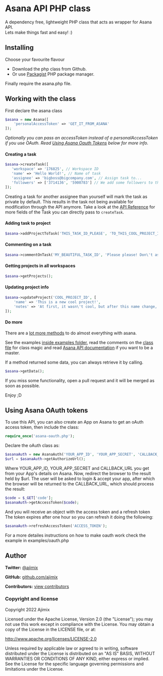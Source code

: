 # Asana API PHP class

A dependency free, lightweight PHP class that acts as wrapper for Asana API.  
Lets make things fast and easy! :)

## Installing

Choose your favourite flavour

- Download the php class from Github.
- Or use [Packagist](https://packagist.org/packages/ajimix/asana-api-php-class) PHP package manager.

Finally require the asana.php file.

## Working with the class

First declare the asana class

```php
$asana = new Asana([
    'personalAccessToken' => 'GET_IT_FROM_ASANA'
]);
```

*Optionally you can pass an accessToken instead of a personalAccessToken if you use OAuth. Read [Using Asana Oauth Tokens](#using-asana-oauth-tokens) below for more info.*

#### Creating a task

```php
$asana->createTask([
   'workspace' => '176825', // Workspace ID
   'name' => 'Hello World!', // Name of task
   'assignee' => 'bigboss@bigcompany.com', // Assign task to...
   'followers' => ['3714136', '5900783'] // We add some followers to the task... (this time by ID)
]);
```

Creating a task for another assignee than yourself will mark the task as private by
default. This results in the task not being available for modification through the
API anymore. Take a look at the [API Reference](https://asana.com/developers/api-reference/tasks)
for more fields of the Task you can directly pass to `createTask`.

#### Adding task to project

```php
$asana->addProjectToTask('THIS_TASK_ID_PLEASE', 'TO_THIS_COOL_PROJECT_ID');
```

#### Commenting on a task

```php
$asana->commentOnTask('MY_BEAUTIFUL_TASK_ID', 'Please please! Don\'t assign me this task!');
```

#### Getting projects in all workspaces

```php
$asana->getProjects();
```

#### Updating project info

```php
$asana->updateProject('COOL_PROJECT_ID', [
    'name' => 'This is a new cool project!',
    'notes' => 'At first, it wasn\'t cool, but after this name change, it is!'
]);
```

#### Do more

There are a [lot more methods](https://github.com/ajimix/asana-api-php-class/blob/master/asana.php) to do almost everything with asana.

See the examples [inside examples folder](https://github.com/ajimix/asana-api-php-class/tree/master/examples), read the comments on the [class file]((https://github.com/ajimix/asana-api-php-class/blob/master/asana.php)) for class magic and read [Asana API documentation](http://developer.asana.com/documentation/) if you want to be a master.

If a method returned some data, you can always retrieve it by calling.

```php
$asana->getData();
```

If you miss some functionality, open a pull request and it will be merged as soon as possible.

Enjoy ;D

## Using Asana OAuth tokens

To use this API, you can also create an App on Asana to get an oAuth access token, then include the class:

```php
require_once('asana-oauth.php');
```

Declare the oAuth class as:

```php
$asanaAuth = new AsanaAuth('YOUR_APP_ID', 'YOUR_APP_SECRET', 'CALLBACK_URL');
$url = $asanaAuth->getAuthorizeUrl();
```

Where YOUR_APP_ID, YOUR_APP_SECRET and CALLBACK_URL you get from your App's details on Asana. Now, redirect the browser to the result held by $url. The user will be asked to login & accept your app, after which the browser will be returned to the CALLBACK_URL, which should process the result:

```php
$code = $_GET['code'];
$asanaAuth->getAccessToken($code);
```

And you will receive an object with the access token and a refresh token
The token expires after one hour so you can refresh it doing the following:

```php
$asanaAuth->refreshAccessToken('ACCESS_TOKEN');
```

For a more detailes instructions on how to make oauth work check the example in examples/oauth.php

## Author

**Twitter:** [@ajimix](http://twitter.com/ajimix)

**GitHub:** [github.com/ajimix](https://github.com/ajimix)

**Contributors:** [view contributors](https://github.com/ajimix/asana-api-php-class/graphs/contributors)


### Copyright and license

Copyright 2022 Ajimix

Licensed under the Apache License, Version 2.0 (the "License");
you may not use this work except in compliance with the License.
You may obtain a copy of the License in the LICENSE file, or at:

   http://www.apache.org/licenses/LICENSE-2.0

Unless required by applicable law or agreed to in writing, software
distributed under the License is distributed on an "AS IS" BASIS,
WITHOUT WARRANTIES OR CONDITIONS OF ANY KIND, either express or implied.
See the License for the specific language governing permissions and
limitations under the License.
